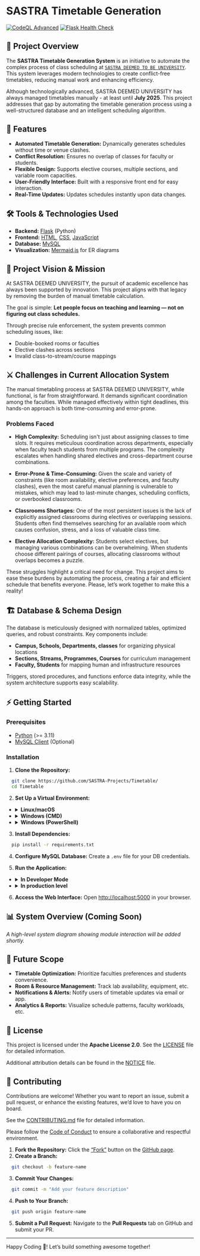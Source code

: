 # SASTRA Timetable Generation
[![CodeQL Advanced](https://github.com/SASTRA-Projects/Timetable/actions/workflows/codeql.yml/badge.svg)](https://github.com/SASTRA-Projects/Timetable/actions/workflows/codeql.yml)
[![Flask Health Check](https://github.com/SASTRA-Projects/Timetable/actions/workflows/test-app.yml/badge.svg)](https://github.com/SASTRA-Projects/Timetable/actions/workflows/test-app.yml)
## 📘 Project Overview

The **SASTRA Timetable Generation System** is an initiative to automate the complex process of class scheduling at [`SASTRA DEEMED TO BE UNIVERSITY`](https://www.sastra.edu). This system leverages modern technologies to create conflict-free timetables, reducing manual work and enhancing efficiency.

Although technologically advanced, SASTRA DEEMED UNIVERSITY has always managed timetables manually - at least until **July 2025**. This project addresses that gap by automating the timetable generation process using a well-structured database and an intelligent scheduling algorithm.


## 🚀 Features

- **Automated Timetable Generation:** Dynamically generates schedules without time or venue clashes.
- **Conflict Resolution:** Ensures no overlap of classes for faculty or students.
- **Flexible Design:** Supports elective courses, multiple sections, and variable room capacities.
- **User-Friendly Interface:** Built with a responsive front end for easy interaction.
- **Real-Time Updates:** Updates schedules instantly upon data changes.


## 🛠️ Tools & Technologies Used

- **Backend:** [Flask](https://flask.palletsprojects.com/en/stable/) (Python)
- **Frontend:** [HTML](https://html.com/), [CSS](https://css3.com/), [JavaScript](https://www.javascript.com/)
- **Database:** [MySQL](https://www.mysql.com/)
- **Visualization:** [Mermaid.js](https://mermaid-js.github.io/) for ER diagrams


## 🎯 Project Vision & Mission

At SASTRA DEEMED UNIVERSITY, the pursuit of academic excellence has always been supported by innovation. This project aligns with that legacy by removing the burden of manual timetable calculation.

The goal is simple: **Let people focus on teaching and learning — not on figuring out class schedules.**

Through precise rule enforcement, the system prevents common scheduling issues, like:

- Double-booked rooms or faculties
- Elective clashes across sections
- Invalid class-to-stream/course mappings

## ⚔️ Challenges in Current Allocation System

The manual timetabling process at SASTRA DEEMED UNIVERSITY, while functional, is far from straightforward. It demands significant coordination among the faculties. While managed effectively within tight deadlines, this hands-on approach is both time-consuming and error-prone.

### Problems Faced

- **High Complexity:** Scheduling isn't just about assigning classes to time slots. It requires meticulous coordination across departments, especially when faculty teach students from multiple programs. The complexity escalates when handling shared electives and cross-department course combinations.

- **Error-Prone & Time-Consuming:** Given the scale and variety of constraints (like room availability, elective preferences, and faculty clashes), even the most careful manual planning is vulnerable to mistakes, which may lead to last-minute changes, scheduling conflicts, or overbooked classrooms.

- **Classrooms Shortages:** One of the most persistent issues is the lack of explicitly assigned classrooms during electives or overlapping sessions. Students often find themselves searching for an available room which causes confusion, stress, and a loss of valuable class time.

- **Elective Allocation Complexity:**
Students select electives, but managing various combinations can be overwhelming. When students choose different pairings of courses, allocating classrooms without overlaps becomes a puzzle.

These struggles highlight a critical need for change. This project aims to ease these burdens by automating the process, creating a fair and efficient schedule that benefits everyone. Please, let’s work together to make this a reality!

## 🏗️ Database & Schema Design

The database is meticulously designed with normalized tables, optimized queries, and robust constraints. Key components include:

- **Campus, Schools, Departments, classes** for organizing physical locations
- **Sections, Streams, Programmes, Courses** for curriculum management
- **Faculty, Students** for mapping human and infrastructure resources

Triggers, stored procedures, and functions enforce data integrity, while the system architecture supports easy scalability.


## ⚡ Getting Started

### Prerequisites

- [Python](https://www.python.org/downloads/) (>= 3.11)
- [MySQL Client](https://dev.mysql.com/downloads/) (Optional)

### Installation

1. **Clone the Repository:**
```sh
  git clone https://github.com/SASTRA-Projects/Timetable/
  cd Timetable
```

2. **Set Up a Virtual Environment:**

- <details>
    <summary><strong>Linux/macOS</strong></summary>

    ```sh
    python3 -m venv venv
    source venv/bin/activate
    ```
  </details>

- <details>
    <summary><strong>Windows (CMD)</strong></summary>

    ```sh
      python -m venv venv
      venv\Scripts\activate
    ```
  </details>

- <details>
    <summary><strong>Windows (PowerShell)</strong></summary>

    ```sh
      python -m venv venv
      .\venv\Scripts\Activate.ps1
    ```
  </details>

3. **Install Dependencies:**
```sh
  pip install -r requirements.txt
```

4. **Configure MySQL Database:**
Create a `.env` file for your DB credentials.

5. **Run the Application:**

- <details>
    <summary><strong>In Developer Mode</strong></summary>

    ```sh
      python app.py
    ```
  </details>

- <details>
    <summary><strong>In production level</strong></summary>

    - **Windows:**
    ```sh
      waitress-serve --host=localhost --port=5000 app:app
    ```

    - **Linux/macOS:**
    ```sh
      gunicorn app:app --bind 0.0.0.0:5000
    ```
</details>

6. **Access the Web Interface:**
Open [http://localhost:5000](http://localhost:5000) in your browser.

## 📊 System Overview (Coming Soon)
*A high-level system diagram showing module interaction will be added shortly.*

## 🧠 Future Scope

- **Timetable Optimization:** Prioritize faculties preferences and students convenience.
- **Room & Resource Management:** Track lab availability, equipment, etc.
- **Notifications & Alerts:** Notify users of timetable updates via email or app.
- **Analytics & Reports:** Visualize schedule patterns, faculty workloads, etc.


## 📜 License

This project is licensed under the **Apache License 2.0**. See the [LICENSE](LICENSE) file for detailed information.

Additional attribution details can be found in the [NOTICE](NOTICE) file.


## 🤝 Contributing

Contributions are welcome! Whether you want to report an issue, submit a pull request, or enhance the existing features, we’d love to have you on board.

See the [CONTRIBUTING.md](CONTRIBUTING.md) file for detailed information.

Please follow the [Code of Conduct](CODE_OF_CONDUCT.md) to ensure a collaborative and respectful environment.

1. **Fork the Repository:** Click the [“Fork”](https://github.com/SASTRA-Projects/Timetable/fork) button on the [GitHub page](https://github.com/SASTRA-Projects/Timetable).
2. **Create a Branch:**
```sh
  git checkout -b feature-name
```
3. **Commit Your Changes:**
```sh
  git commit -m "Add your feature description"
```
4. **Push to Your Branch:**
```sh
  git push origin feature-name
```
5. **Submit a Pull Request:** Navigate to the **Pull Requests** tab on GitHub and submit your PR.

---

Happy Coding 🚀! Let’s build something awesome together!
